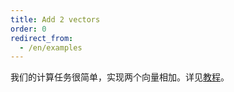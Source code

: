 ```yaml
---
title: Add 2 vectors
order: 0
redirect_from:
  - /en/examples
---
```


我们的计算任务很简单，实现两个向量相加。详见[教程](/zh/docs/tutorial/gpgpu/add2vectors)。